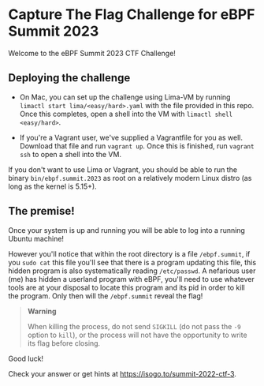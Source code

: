 # Capture The Flag Challenge for eBPF Summit 2023

Welcome to the eBPF Summit 2023 CTF Challenge!

## Deploying the challenge

* On Mac, you can set up the challenge using Lima-VM by running `limactl start
  lima/<easy/hard>.yaml` with the file provided in this repo. Once this
  completes, open a shell into the VM with `limactl shell <easy/hard>`.

* If you're a Vagrant user, we've supplied a Vagrantfile for you as well.
  Download that file and run `vagrant up`. Once this is finished, run `vagrant
  ssh` to open a shell into the VM.

If you don't want to use Lima or Vagrant, you should be able to run the binary
`bin/ebpf.summit.2023` as root on a relatively modern Linux distro (as long as
the kernel is 5.15+).

## The premise!

Once your system is up and running you will be able to log into a running
Ubuntu machine!

However you'll notice that within the root directory is a file `/ebpf.summit`,
if you `sudo cat` this file you'll see that there is a program updating this
file, this hidden program is also systematically reading `/etc/passwd`. A
nefarious user (me) has hidden a userland program with eBPF, you'll need to use
whatever tools are at your disposal to locate this program and its pid in order
to kill the program. Only then will the `/ebpf.summit` reveal the flag!

> **Warning**
>
> When killing the process, do not send `SIGKILL` (do not pass the `-9` option
> to `kill`), or the process will not have the opportunity to write its flag
> before closing.

Good luck!

Check your answer or get hints at https://isogo.to/summit-2022-ctf-3.

